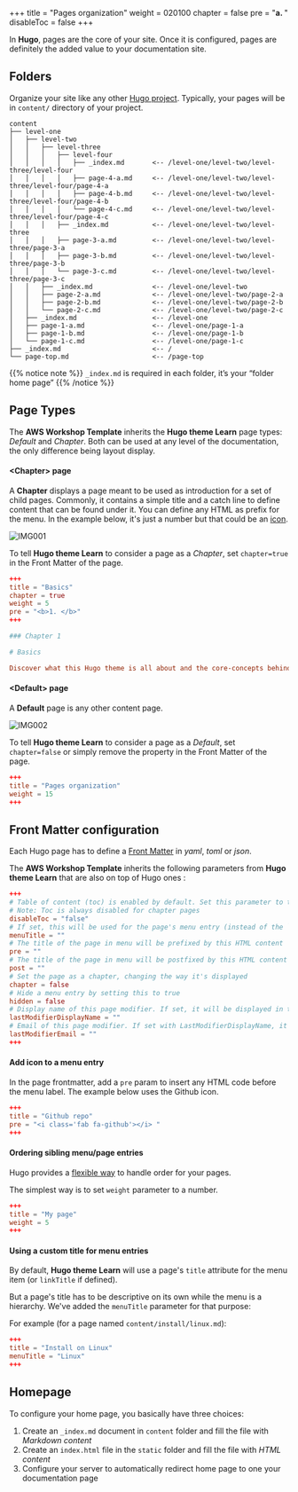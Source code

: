 +++
title = "Pages organization"
weight = 020100
chapter = false
pre = "<b>a. </b>"
disableToc = false
+++

In **Hugo**, pages are the core of your site. Once it is configured, pages are definitely the added value to your documentation site.

## Folders

Organize your site like any other [Hugo project](https://gohugo.io/content/organization/). Typically, your pages will be in `content/` directory of your project.

    content
    ├── level-one
    │   ├── level-two
    │   │   ├── level-three
    │   │   │   ├── level-four
    │   │   │   │   ├── _index.md       <-- /level-one/level-two/level-three/level-four
    │   │   │   │   ├── page-4-a.md     <-- /level-one/level-two/level-three/level-four/page-4-a
    │   │   │   │   ├── page-4-b.md     <-- /level-one/level-two/level-three/level-four/page-4-b
    │   │   │   │   └── page-4-c.md     <-- /level-one/level-two/level-three/level-four/page-4-c
    │   │   │   ├── _index.md           <-- /level-one/level-two/level-three
    │   │   │   ├── page-3-a.md         <-- /level-one/level-two/level-three/page-3-a
    │   │   │   ├── page-3-b.md         <-- /level-one/level-two/level-three/page-3-b
    │   │   │   └── page-3-c.md         <-- /level-one/level-two/level-three/page-3-c
    │   │   ├── _index.md               <-- /level-one/level-two
    │   │   ├── page-2-a.md             <-- /level-one/level-two/page-2-a
    │   │   ├── page-2-b.md             <-- /level-one/level-two/page-2-b
    │   │   └── page-2-c.md             <-- /level-one/level-two/page-2-c
    │   ├── _index.md                   <-- /level-one
    │   ├── page-1-a.md                 <-- /level-one/page-1-a
    │   ├── page-1-b.md                 <-- /level-one/page-1-b
    │   └── page-1-c.md                 <-- /level-one/page-1-c
    ├── _index.md                       <-- /
    └── page-top.md                     <-- /page-top

{{% notice note %}}
`_index.md` is required in each folder, it’s your “folder home page”
{{% /notice %}}

## Page Types

The **AWS Workshop Template** inherits the **Hugo theme Learn** page types: *Default* and *Chapter*. Both can be used at any level of the documentation, the only difference being layout display.

#### \<Chapter\> page

A **Chapter** displays a page meant to be used as introduction for a set of child pages. Commonly, it contains a simple title and a catch line to define content that can be found under it.
You can define any HTML as prefix for the menu. In the example below, it's just a number but that could be an [icon](https://fortawesome.github.io/Font-Awesome/).

![IMG001](/images/02-content/01-pages-organization/IMG001.png?classes=border)

To tell **Hugo theme Learn** to consider a page as a *Chapter*, set `chapter=true` in the Front Matter of the page.

```toml
+++
title = "Basics"
chapter = true
weight = 5
pre = "<b>1. </b>"
+++

### Chapter 1

# Basics

Discover what this Hugo theme is all about and the core-concepts behind it.
```

#### \<Default\> page

A **Default** page is any other content page.

![IMG002](/images/02-content/01-pages-organization/IMG002.png?classes=border)

To tell **Hugo theme Learn** to consider a page as a *Default*, set `chapter=false` or simply remove the property in the Front Matter of the page.

```toml
+++
title = "Pages organization"
weight = 15
+++
```
## Front Matter configuration

Each Hugo page has to define a [Front Matter](https://gohugo.io/content/front-matter/) in *yaml*, *toml* or *json*.

The **AWS Workshop Template** inherits the following parameters from **Hugo theme Learn** that are also on top of Hugo ones :

```toml
+++
# Table of content (toc) is enabled by default. Set this parameter to true to disable it.
# Note: Toc is always disabled for chapter pages
disableToc = "false"
# If set, this will be used for the page's menu entry (instead of the `title` attribute)
menuTitle = ""
# The title of the page in menu will be prefixed by this HTML content
pre = ""
# The title of the page in menu will be postfixed by this HTML content
post = ""
# Set the page as a chapter, changing the way it's displayed
chapter = false
# Hide a menu entry by setting this to true
hidden = false
# Display name of this page modifier. If set, it will be displayed in the footer.
lastModifierDisplayName = ""
# Email of this page modifier. If set with LastModifierDisplayName, it will be displayed in the footer
lastModifierEmail = ""
+++
```

#### Add icon to a menu entry

In the page frontmatter, add a `pre` param to insert any HTML code before the menu label. The example below uses the Github icon.

```toml
+++
title = "Github repo"
pre = "<i class='fab fa-github'></i> "
+++
```

#### Ordering sibling menu/page entries

Hugo provides a [flexible way](https://gohugo.io/templates/lists/) to handle order for your pages.

The simplest way is to set `weight` parameter to a number.

```toml
+++
title = "My page"
weight = 5
+++
```

#### Using a custom title for menu entries

By default, **Hugo theme Learn** will use a page's `title` attribute for the menu item (or `linkTitle` if defined).

But a page's title has to be descriptive on its own while the menu is a hierarchy. We've added the `menuTitle` parameter for that purpose:

For example (for a page named `content/install/linux.md`):

```toml
+++
title = "Install on Linux"
menuTitle = "Linux"
+++
```

## Homepage

To configure your home page, you basically have three choices:

1. Create an `_index.md` document in `content` folder and fill the file with *Markdown content*
2. Create an `index.html` file in the `static` folder and fill the file with *HTML content*
3. Configure your server to automatically redirect home page to one your documentation page
